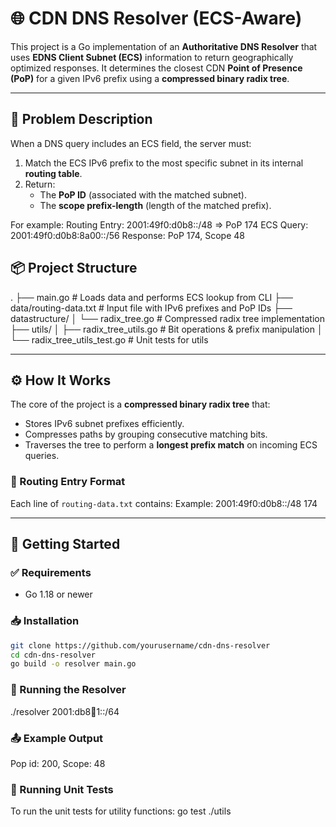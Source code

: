 # 🌐 CDN DNS Resolver (ECS-Aware)

This project is a Go implementation of an **Authoritative DNS Resolver** that uses **EDNS Client Subnet (ECS)** information to return geographically optimized responses. It determines the closest CDN **Point of Presence (PoP)** for a given IPv6 prefix using a **compressed binary radix tree**.

---

## 📌 Problem Description

When a DNS query includes an ECS field, the server must:

1. Match the ECS IPv6 prefix to the most specific subnet in its internal **routing table**.
2. Return:
   - The **PoP ID** (associated with the matched subnet).
   - The **scope prefix-length** (length of the matched prefix).

For example:
Routing Entry: 2001:49f0:d0b8::/48 => PoP 174
ECS Query: 2001:49f0:d0b8:8a00::/56
Response: PoP 174, Scope 48

## 📦 Project Structure
.
├── main.go # Loads data and performs ECS lookup from CLI
├── data/routing-data.txt # Input file with IPv6 prefixes and PoP IDs
├── datastructure/
│ └── radix_tree.go # Compressed radix tree implementation
├── utils/
│ ├── radix_tree_utils.go # Bit operations & prefix manipulation
│ └── radix_tree_utils_test.go # Unit tests for utils

---

## ⚙️ How It Works

The core of the project is a **compressed binary radix tree** that:

- Stores IPv6 subnet prefixes efficiently.
- Compresses paths by grouping consecutive matching bits.
- Traverses the tree to perform a **longest prefix match** on incoming ECS queries.

### 🔧 Routing Entry Format

Each line of `routing-data.txt` contains:
<IPv6 Prefix> <PoP ID>
Example:
2001:49f0:d0b8::/48 174

---

## 🚀 Getting Started

### ✅ Requirements

- Go 1.18 or newer

### 📥 Installation

```bash
git clone https://github.com/yourusername/cdn-dns-resolver
cd cdn-dns-resolver
go build -o resolver main.go
```

### 🧪 Running the Resolver
./resolver 2001:db8:abcd:1::/64

### 📤 Example Output
Pop id: 200, Scope: 48

### 🧪 Running Unit Tests
To run the unit tests for utility functions:
go test ./utils



